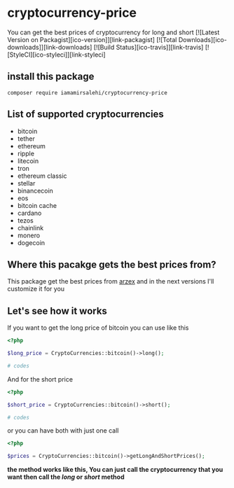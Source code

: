 # cryptocurrency-price
You can get the best prices of cryptocurrency for long and short
[![Latest Version on Packagist][ico-version]][link-packagist]
[![Total Downloads][ico-downloads]][link-downloads]
[![Build Status][ico-travis]][link-travis]
[![StyleCI][ico-styleci]][link-styleci]
## install this package

```
composer require iamamirsalehi/cryptocurrency-price
```

## List of supported cryptocurrencies

* bitcoin
* tether
* ethereum
* ripple
* litecoin
* tron
* ethereum classic
* stellar
* binancecoin
* eos
* bitcoin cache
* cardano
* tezos
* chainlink
* monero
* dogecoin

## Where this pacakge gets the best prices from?

This package get the best prices from [arzex](https://arzex.io/) and in the next versions I'll customize it for you

## Let's see how it works

If you want to get the long price of bitcoin you can use like this

```php
<?php

$long_price = CryptoCurrencies::bitcoin()->long();

# codes
```
And for the short price

```php
<?php

$short_price = CryptoCurrencies::bitcoin()->short();

# codes
```
or you can have both with just one call

```php
<?php

$prices = CryptoCurrencies::bitcoin()->getLongAndShortPrices();

```

**the method works like this, You can just call the cryptocurrency that you want then call the _long_ or _short_ method**
